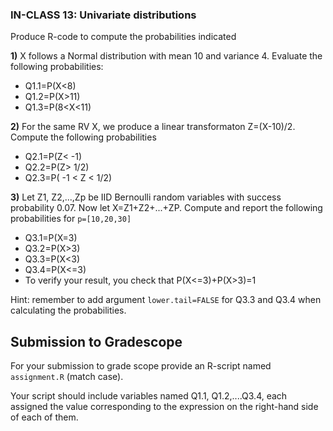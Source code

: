 ### IN-CLASS 13: Univariate distributions

Produce R-code to compute the probabilities indicated 

**1)** X follows a Normal distribution with mean 10 and variance 4. Evaluate the following probabilities:
   - Q1.1=P(X<8)
   - Q1.2=P(X>11)
   - Q1.3=P(8<X<11)
  

**2)** For the same RV X, we produce a linear transformaton Z=(X-10)/2. Compute the following probabilities
   - Q2.1=P(Z< -1)
   - Q2.2=P(Z> 1/2)
   - Q2.3=P( -1 < Z < 1/2)
 


**3)** Let Z1, Z2,...,Zp be IID Bernoulli random variables with success probability 0.07. Now let X=Z1+Z2+...+ZP. Compute and report the following probabilities for `p=[10,20,30]`

  - Q3.1=P(X=3)
  - Q3.2=P(X>3)
  - Q3.3=P(X<3)
  - Q3.4=P(X<=3)
  - To verify your result, you check that P(X<=3)+P(X>3)=1

Hint: remember to add argument ``lower.tail=FALSE`` for Q3.3 and Q3.4 when calculating the probabilities.

## Submission to Gradescope

For your submission to grade scope provide an R-script named `assignment.R` (match case).

Your script should include variables named Q1.1, Q1.2,....Q3.4, each assigned the value corresponding to the expression on the right-hand side of each of them.
